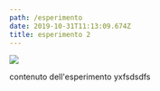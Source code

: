 ```yaml
---
path: /esperimento
date: 2019-10-31T11:13:09.674Z
title: esperimento 2
---
```

![](/assets/screenshot-2019-10-17-at-13.55.50.png)

contenuto dell'esperimento yxfsdsdfs
